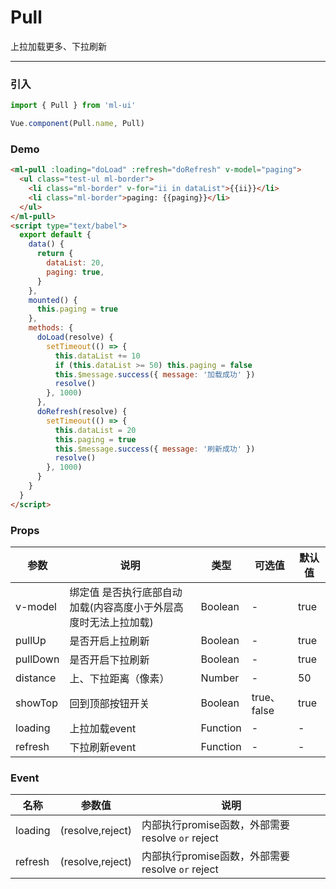 # Pull

上拉加载更多、下拉刷新
<hr>

### 引入

```js
import { Pull } from 'ml-ui'

Vue.component(Pull.name, Pull)
```
### Demo
```html
<ml-pull :loading="doLoad" :refresh="doRefresh" v-model="paging">
  <ul class="test-ul ml-border">
    <li class="ml-border" v-for="ii in dataList">{{ii}}</li>
    <li class="ml-border">paging: {{paging}}</li>
  </ul>
</ml-pull>
<script type="text/babel">
  export default {
    data() {
      return {
        dataList: 20,
        paging: true,
      }
    },
    mounted() {
      this.paging = true
    },
    methods: {
      doLoad(resolve) {
        setTimeout(() => {
          this.dataList += 10
          if (this.dataList >= 50) this.paging = false
          this.$message.success({ message: '加载成功' })
          resolve()
        }, 1000)
      },
      doRefresh(resolve) {
        setTimeout(() => {
          this.dataList = 20
          this.paging = true
          this.$message.success({ message: '刷新成功' })
          resolve()
        }, 1000)
      }
    }
  }
</script>
```
### Props
| 参数          | 说明            | 类型            | 可选值                 | 默认值   |
|-------------  |---------------- |---------------- |---------------------- |-------- |
| v-model        |绑定值 是否执行底部自动加载(内容高度小于外层高度时无法上拉加载) | Boolean  | - |  true| 
| pullUp         | 是否开启上拉刷新   | Boolean  | - | true |
| pullDown         |  是否开启下拉刷新  | Boolean  | - | true |
| distance       |  上、下拉距离（像素）  | Number  | - |  50| 
| showTop       |  回到顶部按钮开关  | Boolean  | true、false |  true| 
| loading         | 上拉加载event  | Function  | - |  -| 
| refresh        | 下拉刷新event   | Function  | - |  -| 

### Event

| 名称          |  参数值  |  说明|
|-------------  |------ |----- |
| loading         | (resolve,reject)   | 内部执行promise函数，外部需要resolve `or` reject  |
| refresh         | (resolve,reject)   | 内部执行promise函数，外部需要resolve `or` reject  |
